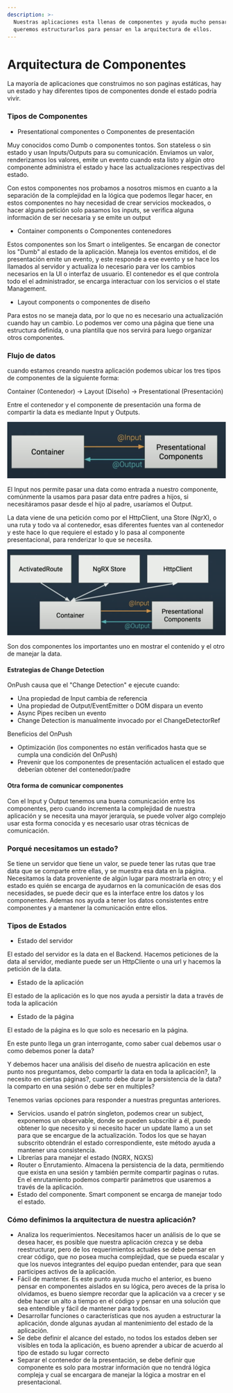 ```yaml
---
description: >-
  Nuestras aplicaciones esta llenas de componentes y ayuda mucho pensar en como
  queremos estructurarlos para pensar en la arquitectura de ellos.
---
```


# Arquitectura de Componentes

La mayoría de aplicaciones que construimos no son paginas estáticas, hay un estado y hay diferentes tipos de componentes donde el estado podría vivir. 

### Tipos de Componentes

* Presentational componentes o Componentes de presentación

Muy conocidos como Dumb o componentes tontos. Son stateless o sin estado y usan Inputs/Outputs para su comunicación. Enviamos un valor, renderizamos los valores, emite un evento cuando esta listo y algún otro componente administra el estado y hace las actualizaciones respectivas del estado. 

Con estos componentes nos probamos a nosotros mismos en cuanto a la separación de la complejidad en la lógica que podemos llegar hacer, en estos componentes no hay necesidad de crear servicios mockeados, o hacer alguna petición solo pasamos los inputs, se verifica alguna información de ser necesaria y se emite un output

* Container components o Componentes contenedores

Estos componentes son los Smart o inteligentes. Se encargan de conector los "Dumb" al estado de la aplicación. Maneja los eventos emitidos, el de presentación emite un evento, y este  responde a ese evento y se hace los llamados al servidor y actualiza lo necesario para ver los cambios necesarios en la UI o interfaz de usuario. El contenedor es el que controla todo el el administrador, se encarga interactuar con los servicios o el state Management.

* Layout components o componentes de diseño

Para estos no se maneja data, por lo que no es necesario una actualización cuando hay un cambio. Lo podemos ver como una página que tiene una estructura definida, o una plantilla que nos servirá para luego organizar otros componentes.

### Flujo de datos

cuando estamos creando nuestra aplicación podemos ubicar los tres tipos de componentes de la siguiente forma:

Container \(Contenedor\)     -&gt;        Layout \(Diseño\)      -&gt;     Presentational \(Presentación\)

Entre el contenedor y el componente de presentación una forma de compartir la data es mediante Input y Outputs.

![](../../../.gitbook/assets/screen-shot-2021-02-23-at-9.47.05-pm.png)

 El Input nos permite pasar una data como entrada a nuestro componente, comúnmente la usamos para pasar data entre padres a hijos, si necesitáramos pasar desde el hijo al padre, usaríamos el Output.

La data viene de una petición como por el HttpClient, una Store \(NgrX\), o una ruta y todo va al contenedor, esas diferentes fuentes van al contenedor y este hace lo que requiere el estado y lo pasa al componente presentacional, para renderizar lo que se necesita. 

![](../../../.gitbook/assets/screen-shot-2021-02-23-at-10.02.21-pm.png)

Son dos componentes los importantes uno en mostrar el contenido y el otro de manejar la data.

#### Estrategias de Change Detection

OnPush causa que el "Change Detection" e ejecute cuando:

* Una propiedad de Input cambia de referencia
* Una propiedad de Output/EventEmitter o DOM dispara un evento
* Async Pipes reciben un evento
* Change Detection is manualmente invocado por el ChangeDetectorRef

Beneficios del OnPush

* Optimización \(los componentes no están verificados hasta que se cumpla una condición del OnPush\)
* Prevenir que los componentes de presentación actualicen el estado que deberían obtener del contenedor/padre

#### Otra forma de comunicar componentes

Con el Input y Output tenemos una buena comunicación entre los componentes, pero cuando incrementa la complejidad de nuestra aplicación y se necesita una mayor jerarquía, se puede volver algo complejo usar esta forma conocida y es necesario usar otras técnicas de comunicación.



###  Porqué necesitamos un estado?

Se tiene un servidor que tiene un valor,  se puede tener las rutas que trae data que se comparte entre ellas, y se muestra esa data en la página. Necesitamos la data proveniente de algún lugar para mostrarla en otro; y el estado es quién se encarga de ayudarnos en la comunicación de esas dos necesidades, se puede decir que es la interface entre los datos y los componentes. Ademas nos ayuda a tener los datos consistentes entre componentes y a mantener la comunicación entre ellos.

###  Tipos de Estados

* Estado del servidor

El estado del servidor es la data en el Backend. Hacemos peticiones de la data  al servidor, mediante puede ser un HttpCliente o una url y hacemos la petición de la data. 

* Estado de la aplicación

El estado de la aplicación es lo que nos ayuda a persistir la data a través de toda la aplicación

* Estado de la página

El estado de la página es lo que solo es necesario en la página.

En este punto llega un gran interrogante, como saber cual debemos usar o como debemos poner la data?

Y debemos hacer una análisis del diseño de nuestra aplicación en este punto nos preguntamos, debo compartir la data en toda la aplicación?, la necesito en ciertas páginas?, cuanto debe durar la persistencia de la data? la comparto en una sesión o debe ser en multiples? 

Tenemos varias opciones para responder a nuestras preguntas anteriores.

* Servicios. usando el patrón singleton, podemos crear un subject, exponemos un observable, donde se pueden subscribir a él, puedo obtener lo que necesito y si necesito hacer un update llamo a un set para que se encargue de la actualización. Todos los que se hayan subscrito obtendrán el estado correspondiente, este método ayuda a mantener una consistencia.
* Librerías para manejar el estado  \(NGRX, NGXS\)
* Router o Enrutamiento. Almacena la persistencia de la data, permitiendo que exista en una sesión y también permite compartir paginas o rutas. En el enrutamiento podemos compartir parámetros que usaremos a través de la aplicación.
* Estado del componente. Smart component se encarga de manejar todo el estado.

### Cómo definimos la arquitectura de nuestra aplicación?

* Analiza los requerimientos. Necesitamos hacer un análisis de lo que se desea hacer, es posible que nuestra aplicación crezca y se deba reestructurar, pero de los requerimientos actuales se debe pensar en crear código, que no posea mucha complejidad, que se pueda escalar y que los nuevos integrantes del equipo puedan entender, para que sean participes activos de la aplicación.
* Fácil de mantener. Es este punto ayuda mucho el anterior, es bueno pensar en componentes aislados en su lógica, pero aveces de la prisa lo olvidamos, es bueno siempre recordar que la aplicación va a crecer y se debe hacer un alto a tiempo en el código y pensar en una solución que sea entendible y fácil de mantener para todos.
* Desarrollar funciones o características que  nos ayuden a estructurar la aplicación, donde algunas ayudan al mantenimiento del estado de la aplicación.
* Se debe definir el alcance del estado, no todos los estados deben ser visibles en toda la aplicación, es bueno aprender a ubicar de acuerdo al tipo de estado su lugar correcto
* Separar el contenedor de la presentación, se debe definir que componente es solo para mostrar información que no tendrá lógica compleja y cual se encargara de manejar la lógica a mostrar en el presentacional.













